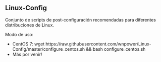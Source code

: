 <h2>Linux-Config</h2>
<p>Conjunto de scripts de post-configuraci&oacute;n recomendadas para diferentes distribuciones de Linux.</p>
<p>Modo de uso:&nbsp;</p>
<ul>
<li><span>CentOS 7: wget&nbsp;</span>https://raw.githubusercontent.com/wnpower/Linux-Config/master/configure_centos.sh<span>&nbsp;&amp;&amp; bash configure_centos.sh</span></li>
<li><span>M&aacute;s por venir!</span></li>
</ul>
